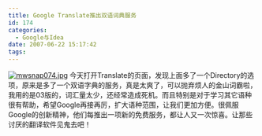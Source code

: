 ```yaml
---
title: Google Translate推出双语词典服务
id: 174
categories:
  - Google与Idea
date: 2007-06-22 15:17:42
tags:
---
```


[![mwsnap074.jpg](http://www.zhaiduo.com/wp-content/data/mwsnap074.jpg)](http://www.google.com/translate_t)
今天打开Translate的页面，发现上面多了一个Directory的选项，原来是多了一个双语字典的服务，真是太爽了，可以抛弃烦人的金山词霸啦，我用的是03版的，词汇量太少，还经常造成死机。而且特别是对于学习其它语种很有帮助，希望Google再接再厉，扩大语种范围，让我们更加方便。很佩服Google的创新精神，他们每推出一项新的免费服务，都让人又一次惊喜。让那些讨厌的翻译软件见鬼去吧！